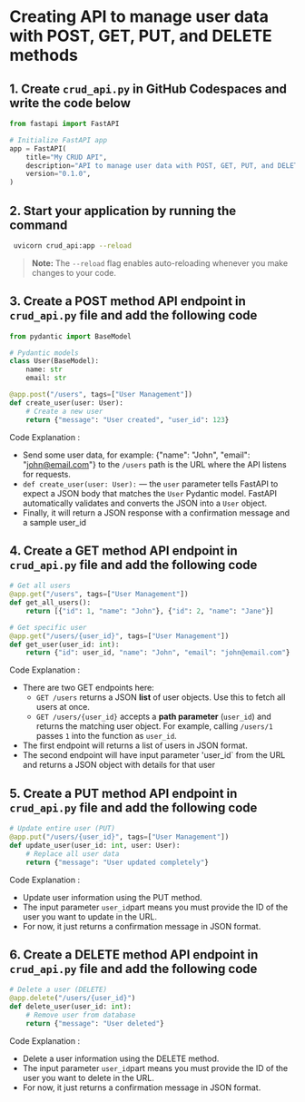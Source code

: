 # Creating API to manage user data with POST, GET, PUT, and DELETE methods

## 1. Create `crud_api.py` in GitHub Codespaces and write the code below

```python
from fastapi import FastAPI

# Initialize FastAPI app
app = FastAPI(
    title="My CRUD API",
    description="API to manage user data with POST, GET, PUT, and DELETE methods.",
    version="0.1.0",
)

```

## 2.  Start your application by running the command 
```bash
 uvicorn crud_api:app --reload
```
> **Note:** The `--reload` flag enables auto-reloading whenever you make changes to your code.


## 3. Create a POST method API endpoint in `crud_api.py` file and add the following code

```python
from pydantic import BaseModel

# Pydantic models
class User(BaseModel):
    name: str
    email: str

@app.post("/users", tags=["User Management"])
def create_user(user: User):
    # Create a new user
    return {"message": "User created", "user_id": 123}

```
Code Explanation :
- Send some user data, for example: {"name": "John", "email": "john@email.com"} to the `/users` path is the URL where the API listens for requests.
- `def create_user(user: User):` — the `user` parameter tells FastAPI to expect a JSON body that matches the `User` Pydantic model. FastAPI automatically validates and converts the JSON into a `User` object.
- Finally, it will return a JSON response with a confirmation message and a sample user_id

## 4. Create a GET method API endpoint in `crud_api.py` file and add the following code

```python
# Get all users
@app.get("/users", tags=["User Management"])
def get_all_users():
    return [{"id": 1, "name": "John"}, {"id": 2, "name": "Jane"}]

# Get specific user
@app.get("/users/{user_id}", tags=["User Management"])
def get_user(user_id: int):
    return {"id": user_id, "name": "John", "email": "john@email.com"}

```
Code Explanation :
- There are two GET endpoints here:
  - `GET /users` returns a JSON **list** of user objects. Use this to fetch all users at once.
  - `GET /users/{user_id}` accepts a **path parameter** (`user_id`) and returns the matching user object. For example, calling `/users/1` passes `1` into the function as `user_id`.
- The first endpoint will returns a list of users in JSON format.
- The second endpoint will have input parameter 'user_id` from the URL and returns a JSON object with details for that user

## 5. Create a PUT method API endpoint in `crud_api.py` file and add the following code

```python
# Update entire user (PUT)
@app.put("/users/{user_id}", tags=["User Management"])
def update_user(user_id: int, user: User):
    # Replace all user data
    return {"message": "User updated completely"}

```
Code Explanation :
- Update user information using the PUT method.
- The input parameter `user_id`part means you must provide the ID of the user you want to update in the URL.
- For now, it just returns a confirmation message in JSON format.

## 6. Create a DELETE method API endpoint in `crud_api.py` file and add the following code

```python
# Delete a user (DELETE)
@app.delete("/users/{user_id}")
def delete_user(user_id: int):
    # Remove user from database
    return {"message": "User deleted"}

```
Code Explanation :
- Delete a user information using the DELETE method.
- The input parameter `user_id`part means you must provide the ID of the user you want to delete in the URL.
- For now, it just returns a confirmation message in JSON format.

